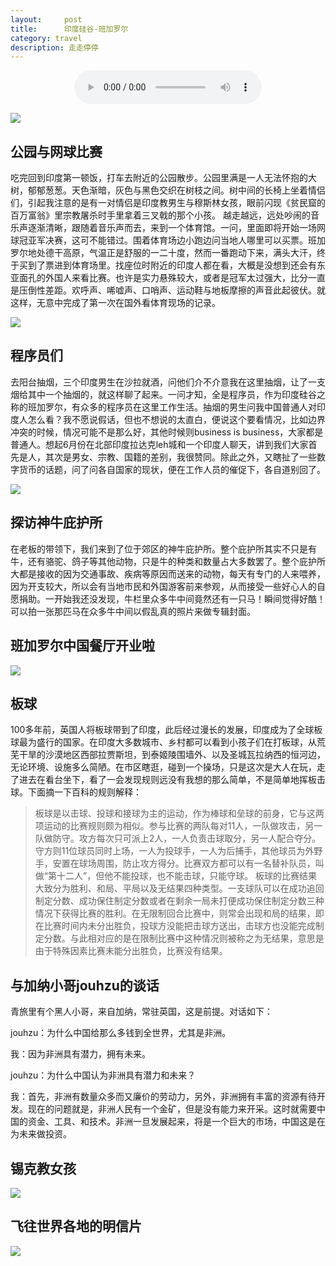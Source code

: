 ```yaml
---
layout:     post
title:      印度硅谷-班加罗尔
category: travel
description: 走走停停
---
```


<div align="center">
<audio autoplay preload="auto" controls loop id="audio">
<source src="music/bgMusic.ogg" type="audio/ogg"/>
<source src="https://dn-shimo-attachment.qbox.me/kXVZfRCtdPoILK9Y/danshenlvji.mp3" type="audio/mpeg">
</audio>
</div>

![](https://ae01.alicdn.com/kf/H1a691d06c2164c918e4826e779089001s.jpg)

## 公园与网球比赛

吃完回到印度第一顿饭，打车去附近的公园散步。公园里满是一人无法怀抱的大树，郁郁葱葱。天色渐暗，灰色与黑色交织在树枝之间。树中间的长椅上坐着情侣们，引起我注意的是有一对情侣是印度教男生与穆斯林女孩，眼前闪现《贫民窟的百万富翁》里宗教屠杀时手里拿着三叉戟的那个小孩。
越走越远，远处吵闹的音乐声逐渐清晰，跟随着音乐声而去，来到一个体育馆。一问，里面即将开始一场网球冠亚军决赛，这可不能错过。围着体育场边小跑边问当地人哪里可以买票。班加罗尔地处德干高原，气温正是舒服的一二十度，然而一番跑动下来，满头大汗，终于买到了票进到体育场里。找座位时附近的印度人都在看，大概是没想到还会有东亚面孔的外国人来看比赛。也许是实力悬殊较大，或者是冠军太过强大，比分一直是压倒性差距。欢呼声、唏嘘声、口哨声、运动鞋与地板摩擦的声音此起彼伏。就这样，无意中完成了第一次在国外看体育现场的记录。

![](https://ae01.alicdn.com/kf/H04393b8a6470406482c03591b8579007T.jpg)

## 程序员们

去阳台抽烟，三个印度男生在沙拉就酒，问他们介不介意我在这里抽烟，让了一支烟给其中一个抽烟的，就这样聊了起来。一问才知，全是程序员，作为印度硅谷之称的班加罗尔，有众多的程序员在这里工作生活。抽烟的男生问我中国普通人对印度人怎么看？我不愿说假话，但也不想说的太直白，便说这个要看情况，比如边界冲突的时候，情况可能不是那么好，其他时候则business is business，大家都是普通人。想起6月份在北部印度拉达克leh城和一个印度人聊天，讲到我们大家首先是人，其次是男女、宗教、国籍的差别，我很赞同。除此之外，又瞎扯了一些数字货币的话题，问了问各自国家的现状，便在工作人员的催促下，各自道别回了。

![](https://ae01.alicdn.com/kf/Hd9e58eabecf44f00b7b9eab06dbc26913.jpg)

## 探访神牛庇护所

在老板的带领下，我们来到了位于郊区的神牛庇护所。整个庇护所其实不只是有牛，还有骆驼、鸽子等其他动物，只是牛的种类和数量占大多数罢了。整个庇护所大都是接收的因为交通事故、疾病等原因而送来的动物，每天有专门的人来喂养，因为开支较大，所以会有当地市民和外国游客前来参观，从而接受一些好心人的自愿捐助。一开始我还没发现，牛栏里众多牛中间竟然还有一只马！瞬间觉得好酷！可以拍一张那匹马在众多牛中间以假乱真的照片来做专辑封面。

## 班加罗尔中国餐厅开业啦

![](https://ae01.alicdn.com/kf/H7107f316b61849e1bdf4a34252dc1a36w.jpg)

## 板球

100多年前，英国人将板球带到了印度，此后经过漫长的发展，印度成为了全球板球最为盛行的国家。在印度大多数城市、乡村都可以看到小孩子们在打板球，从荒芜干旱的沙漠地区西部拉贾斯坦，到泰姬陵围墙外、以及圣城瓦拉纳西的恒河边，无论环境、设施多么简陋。在市区瞎逛，碰到一个操场，只是这次是大人在玩，走了进去在看台坐下，看了一会发现规则远没有我想的那么简单，不是简单地挥板击球。下面摘一下百科的规则解释：

>板球是以击球、投球和接球为主的运动，作为棒球和垒球的前身，它与这两项运动的比赛规则颇为相似。参与比赛的两队每对11人，一队做攻击，另一队做防守。攻方每次只可派上2人，一人负责击球取分，另一人配合夺分。守方则11位球员同时上场，一人为投球手，一人为后捕手，其他球员为外野手，安置在球场周围，防止攻方得分。比赛双方都可以有一名替补队员，叫做“第十二人”，但他不能投球，也不能击球，只能守球。 板球的比赛结果大致分为胜利、和局、平局以及无结果四种类型。一支球队可以在成功追回制定分数、成功保住制定分数或者在剩余一局未打便成功保住制定分数三种情况下获得比赛的胜利。在无限制回合比赛中，则常会出现和局的结果，即在比赛时间内未分出胜负，投球方没能把击球方送出，击球方也没能完成制定分数。与此相对应的是在限制比赛中这种情况则被称之为无结果，意思是由于特殊因素比赛未能分出胜负，比赛没有结果。

## 与加纳小哥jouhzu的谈话

青旅里有个黑人小哥，来自加纳，常驻英国，这是前提。对话如下：

jouhzu：为什么中国给那么多钱到全世界，尤其是非洲。

我：因为非洲具有潜力，拥有未来。

jouhzu：为什么中国认为非洲具有潜力和未来？

我：首先，非洲有数量众多而又廉价的劳动力，另外，非洲拥有丰富的资源有待开发。现在的问题就是，非洲人民有一个金矿，但是没有能力来开采。这时就需要中国的资金、工具、和技术。非洲一旦发展起来，将是一个巨大的市场，中国这是在为未来做投资。

## 锡克教女孩

![](https://ae01.alicdn.com/kf/Haf5f8544eef244e9bcbce17d101c11f6v.jpg)

## 飞往世界各地的明信片

![](https://ae01.alicdn.com/kf/H24a9c9e3ef7b4ed59ce8218f5eeb1b1au.jpg)




